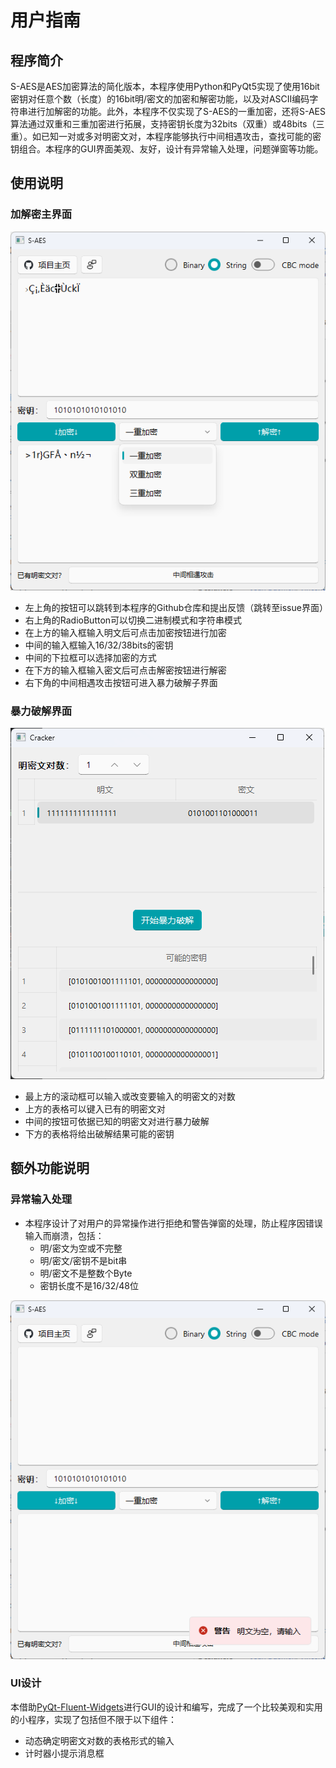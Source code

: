 # 用户指南



## 程序简介

​	S-AES是AES加密算法的简化版本，本程序使用Python和PyQt5实现了使用16bit密钥对任意个数（长度）的16bit明/密文的加密和解密功能，以及对ASCII编码字符串进行加解密的功能。此外，本程序不仅实现了S-AES的一重加密，还将S-AES算法通过双重和三重加密进行拓展，支持密钥长度为32bits（双重）或48bits（三重）。如已知一对或多对明密文对，本程序能够执行中间相遇攻击，查找可能的密钥组合。本程序的GUI界面美观、友好，设计有异常输入处理，问题弹窗等功能。



## 使用说明

### 加解密主界面

![image-20231108011053655](assets/image-20231108011053655.png)

- 左上角的按钮可以跳转到本程序的Github仓库和提出反馈（跳转至issue界面）
- 右上角的RadioButton可以切换二进制模式和字符串模式
- 在上方的输入框输入明文后可点击加密按钮进行加密
- 中间的输入框输入16/32/38bits的密钥
- 中间的下拉框可以选择加密的方式
- 在下方的输入框输入密文后可点击解密按钮进行解密
- 右下角的中间相遇攻击按钮可进入暴力破解子界面

### 暴力破解界面

![image-20231108013013737](assets/image-20231108013013737.png)

- 最上方的滚动框可以输入或改变要输入的明密文的对数
- 上方的表格可以键入已有的明密文对
- 中间的按钮可依据已知的明密文对进行暴力破解
- 下方的表格将给出破解结果可能的密钥



## 额外功能说明

### 异常输入处理

- 本程序设计了对用户的异常操作进行拒绝和警告弹窗的处理，防止程序因错误输入而崩溃，包括：
  - 明/密文为空或不完整
  - 明/密文/密钥不是bit串
  - 明/密文不是整数个Byte
  - 密钥长度不是16/32/48位

![image-20231108011125367](assets/image-20231108011125367.png)

### UI设计

本借助[PyQt-Fluent-Widgets](https://github.com/zhiyiYo/PyQt-Fluent-Widgets/tree/master)进行GUI的设计和编写，完成了一个比较美观和实用的小程序，实现了包括但不限于以下组件：

- 动态确定明密文对数的表格形式的输入
- 计时器小提示消息框